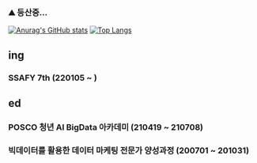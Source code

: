 ### ⛰️ 등산중...

[![Anurag's GitHub stats](https://github-readme-stats.vercel.app/api?username=jogilsang&langs_count=10&layout=compact&theme=white)](https://github.com/jangwonseok17/)
[![Top Langs](https://github-readme-stats.vercel.app/api/top-langs/?username=jogilsang&langs_count=8&layout=compact&theme=white)](https://github.com/jangwonseok17/?tab=repositories&q=&type=&language=java&sort=)
<!-- [![Readme Card](https://github-readme-stats.vercel.app/api/pin/?username=jogilsang&repo=resume&show_owner=true&theme=white)](https://github.com/jangwonseok17/) -->
<!-- [![Readme Card](https://github-readme-stats.vercel.app/api/pin/?username=jogilsang&repo=manual-job&show_owner=true&theme=white)](https://github.com/jangwonseok17/)-->

## ing
### SSAFY 7th (220105 ~ )

## ed
### POSCO 청년 AI BigData 아카데미 (210419 ~ 210708)
### 빅데이터를 활용한 데이터 마케팅 전문가 양성과정 (200701 ~ 201031)

